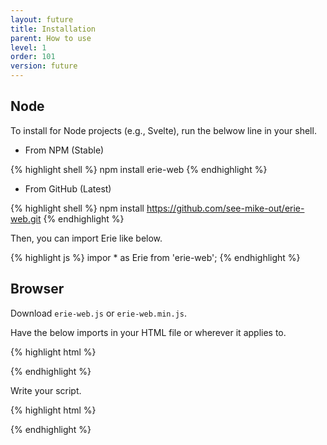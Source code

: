 ```yaml
---
layout: future
title: Installation
parent: How to use
level: 1
order: 101
version: future
---
```


## Node

To install for Node projects (e.g., Svelte), run the belwow line in your shell.

- From NPM (Stable)

{% highlight shell %}
npm install erie-web
{% endhighlight %}

- From GitHub (Latest)

{% highlight shell %}
npm install <https://github.com/see-mike-out/erie-web.git>
{% endhighlight %}

Then, you can import Erie like below.

{% highlight js %}
impor * as Erie from 'erie-web';
{% endhighlight %}

## Browser

Download `erie-web.js` or `erie-web.min.js`.

Have the below imports in your HTML file or wherever it applies to.

{% highlight html %}
<script src="https://cdn.jsdelivr.net/npm/arquero@latest"></script>
<script src="https://cdn.jsdelivr.net/npm/d3@7"></script>
<script src="https://cdnjs.cloudflare.com/ajax/libs/moment.js/2.29.4/moment.min.js"></script>
<script src="https://cdn.jsdelivr.net/npm/vega@5/build-es5/vega.min.js"></script>
<!-- For development -->
<script src="{path}/erie-web.js"></script>
<!-- For production -->
<!-- <script src="{path}/erie-web.min.js"></script>  -->
{% endhighlight %}

Write your script.

{% highlight html %}
<script>
  // Erie is the global object.
</script>
{% endhighlight %}
